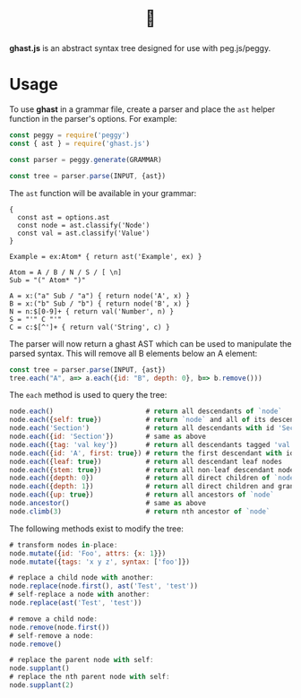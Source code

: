 # <p align="center">🏰</p>

**ghast.js** is an abstract syntax tree designed for use with peg.js/peggy.

# Usage

To use **ghast** in a grammar file, create a parser and place the `ast` helper
function in the parser's options. For example:

```javascript
const peggy = require('peggy')
const { ast } = require('ghast.js')

const parser = peggy.generate(GRAMMAR)

const tree = parser.parse(INPUT, {ast})
```

The `ast` function will be available in your grammar:

```pegjs
{
  const ast = options.ast
  const node = ast.classify('Node')
  const val = ast.classify('Value')
}

Example = ex:Atom* { return ast('Example', ex) }

Atom = A / B / N / S / [ \n]
Sub = "(" Atom* ")"

A = x:("a" Sub / "a") { return node('A', x) }
B = x:("b" Sub / "b") { return node('B', x) }
N = n:$[0-9]+ { return val('Number', n) }
S = "'" C "'"
C = c:$[^']+ { return val('String', c) }
```

The parser will now return a ghast AST which can be used to manipulate the
parsed syntax. This will remove all B elements below an A element:

```javascript
const tree = parser.parse(INPUT, {ast})
tree.each("A", a=> a.each({id: "B", depth: 0}, b=> b.remove()))
```

The `each` method is used to query the tree:

```javascript
node.each()                       # return all descendants of `node`
node.each({self: true})           # return `node` and all of its descendants
node.each('Section')              # return all descendants with id 'Section'
node.each({id: 'Section'})        # same as above
node.each({tag: 'val key'})       # return all descendants tagged 'val' or 'key'
node.each({id: 'A', first: true}) # return the first descendant with id 'A'
node.each({leaf: true})           # return all descendant leaf nodes
node.each({stem: true})           # return all non-leaf descendant nodes
node.each({depth: 0})             # return all direct children of `node`
node.each({depth: 1})             # return all direct children and grandchildren
node.each({up: true})             # return all ancestors of `node`
node.ancestor()                   # same as above
node.climb(3)                     # return nth ancestor of `node`
```

The following methods exist to modify the tree:

```javascript
# transform nodes in-place:
node.mutate({id: 'Foo', attrs: {x: 1}})
node.mutate({tags: 'x y z', syntax: ['foo']})

# replace a child node with another:
node.replace(node.first(), ast('Test', 'test'))
# self-replace a node with another:
node.replace(ast('Test', 'test'))

# remove a child node:
node.remove(node.first())
# self-remove a node:
node.remove()

# replace the parent node with self:
node.supplant()
# replace the nth parent node with self:
node.supplant(2)
```
